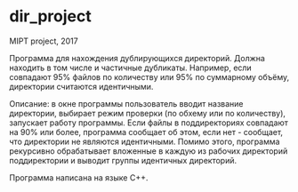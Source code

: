 # dir_project

MIPT project, 2017

Программа для нахождения дублирующихся директорий. Должна находить в том числе и частичные дубликаты.
Например, если совпадают 95% файлов по количеству или 95% по суммарному объёму, директории считаются идентичными. 

Описание: в окне программы пользователь вводит название директории, выбирает режим проверки (по обхему или по количеству), запускает работу программы. 
Если файлы в поддиректориях совпадают на 90% или более, программа сообщает об этом, если нет - сообщает, что директории не являются идентичными.
Помимо этого, программа рекурсивно обрабатывает вложенные в каждую из рабочих директорий поддиректории и выводит группы идентичных директорий.

Программа написана на языке С++.
